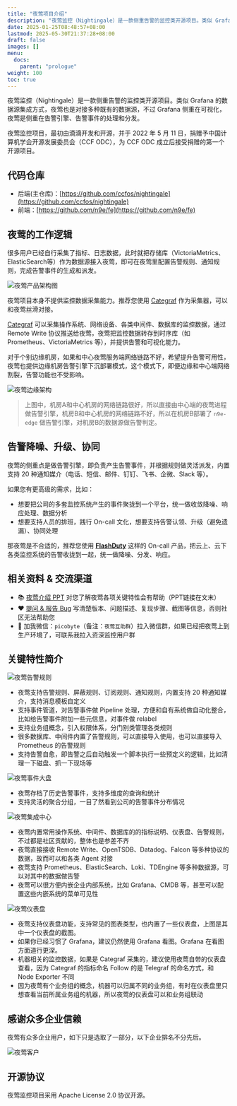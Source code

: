 ```yaml
---
title: "夜莺项目介绍"
description: "夜莺监控（Nightingale）是一款侧重告警的监控类开源项目。类似 Grafana 的数据源集成方式，夜莺也是对接多种既有的数据源，不过 Grafana 侧重在可视化，夜莺是侧重在告警引擎、告警事件的处理和分发。"
date: 2025-01-25T08:48:57+08:00
lastmod: 2025-05-30T21:37:28+08:00
draft: false
images: []
menu:
  docs:
    parent: "prologue"
weight: 100
toc: true
---
```


夜莺监控（Nightingale）是一款侧重告警的监控类开源项目。类似 Grafana 的数据源集成方式，夜莺也是对接多种既有的数据源，不过 Grafana 侧重在可视化，夜莺是侧重在告警引擎、告警事件的处理和分发。

夜莺监控项目，最初由滴滴开发和开源，并于 2022 年 5 月 11 日，捐赠予中国计算机学会开源发展委员会（CCF ODC），为 CCF ODC 成立后接受捐赠的第一个开源项目。

## 代码仓库

- 后端(主仓库)：[https://github.com/ccfos/nightingale](https://github.com/ccfos/nightingale)
- 前端：[https://github.com/n9e/fe](https://github.com/n9e/fe)

## 夜莺的工作逻辑

很多用户已经自行采集了指标、日志数据，此时就把存储库（VictoriaMetrics、ElasticSearch等）作为数据源接入夜莺，即可在夜莺里配置告警规则、通知规则，完成告警事件的生成和派发。

<img src="/img/prologue/intro/product-arch.png" alt="夜莺产品架构图"/>

夜莺项目本身不提供监控数据采集能力。推荐您使用 [Categraf](https://github.com/flashcatcloud/categraf) 作为采集器，可以和夜莺丝滑对接。

[Categraf](https://github.com/flashcatcloud/categraf) 可以采集操作系统、网络设备、各类中间件、数据库的监控数据，通过 Remote Write 协议推送给夜莺，夜莺把监控数据转存到时序库（如 Prometheus、VictoriaMetrics 等），并提供告警和可视化能力。

对于个别边缘机房，如果和中心夜莺服务端网络链路不好，希望提升告警可用性，夜莺也提供边缘机房告警引擎下沉部署模式，这个模式下，即便边缘和中心端网络割裂，告警功能也不受影响。

<img src="/img/prologue/intro/edge-arch.png" alt="夜莺边缘架构"/>

> 上图中，机房A和中心机房的网络链路很好，所以直接由中心端的夜莺进程做告警引擎，机房B和中心机房的网络链路不好，所以在机房B部署了 `n9e-edge` 做告警引擎，对机房B的数据源做告警判定。

## 告警降噪、升级、协同

夜莺的侧重点是做告警引擎，即负责产生告警事件，并根据规则做灵活派发，内置支持 20 种通知媒介（电话、短信、邮件、钉钉、飞书、企微、Slack 等）。

如果您有更高级的需求，比如：

- 想要把公司的多套监控系统产生的事件聚拢到一个平台，统一做收敛降噪、响应处理、数据分析
- 想要支持人员的排班，践行 On-call 文化，想要支持告警认领、升级（避免遗漏）、协同处理

那夜莺是不合适的，推荐您使用 **[FlashDuty](https://flashcat.cloud/product/flashcat-duty/)** 这样的 On-call 产品，把云上、云下各类监控系统的告警收拢到一起，统一做降噪、分发、响应。


## 相关资料 & 交流渠道

- 📚 [夜莺介绍 PPT](https://mp.weixin.qq.com/s/Mkwx_46xrltSq8NLqAIYow) 对您了解夜莺各项关键特性会有帮助（PPT链接在文末）
- ❤️ [提问 & 报告 Bug](https://github.com/ccfos/nightingale/issues/new?assignees=&labels=&projects=&template=question.yml) 写清楚版本、问题描述、复现步骤、截图等信息，否则社区无法帮助您
- 🌟 加我微信：`picobyte`（备注：`夜莺互助群`）拉入微信群，如果已经把夜莺上到生产环境了，可联系我拉入资深监控用户群


## 关键特性简介

<img src="/img/prologue/intro/feat1.png" alt="夜莺告警规则"/>

- 夜莺支持告警规则、屏蔽规则、订阅规则、通知规则，内置支持 20 种通知媒介，支持消息模板自定义
- 支持事件管道，对告警事件做 Pipeline 处理，方便和自有系统做自动化整合，比如给告警事件附加一些元信息，对事件做 relabel
- 支持业务组概念，引入权限体系，分门别类管理各类规则
- 很多数据库、中间件内置了告警规则，可以直接导入使用，也可以直接导入 Prometheus 的告警规则
- 支持告警自愈，即告警之后自动触发一个脚本执行一些预定义的逻辑，比如清理一下磁盘、抓一下现场等

<img src="/img/prologue/intro/feat2.png" alt="夜莺事件大盘"/>

- 夜莺存档了历史告警事件，支持多维度的查询和统计
- 支持灵活的聚合分组，一目了然看到公司的告警事件分布情况

<img src="/img/prologue/intro/feat3.png" alt="夜莺集成中心"/>

- 夜莺内置常用操作系统、中间件、数据库的的指标说明、仪表盘、告警规则，不过都是社区贡献的，整体也是参差不齐
- 夜莺直接接收 Remote Write、OpenTSDB、Datadog、Falcon 等多种协议的数据，故而可以和各类 Agent 对接
- 夜莺支持 Prometheus、ElasticSearch、Loki、TDEngine 等多种数据源，可以对其中的数据做告警
- 夜莺可以很方便内嵌企业内部系统，比如 Grafana、CMDB 等，甚至可以配置这些内嵌系统的菜单可见性


<img src="/img/prologue/intro/feat4.png" alt="夜莺仪表盘"/>

- 夜莺支持仪表盘功能，支持常见的图表类型，也内置了一些仪表盘，上图是其中一个仪表盘的截图。
- 如果你已经习惯了 Grafana，建议仍然使用 Grafana 看图。Grafana 在看图方面道行更深。
- 机器相关的监控数据，如果是 Categraf 采集的，建议使用夜莺自带的仪表盘查看，因为 Categraf 的指标命名 Follow 的是 Telegraf 的命名方式，和 Node Exporter 不同
- 因为夜莺有个业务组的概念，机器可以归属不同的业务组，有时在仪表盘里只想查看当前所属业务组的机器，所以夜莺的仪表盘可以和业务组联动

## 感谢众多企业信赖

夜莺有众多企业用户，如下只是选取了一部分，以下企业排名不分先后。

<img src="/img/prologue/intro/customers.png" alt="夜莺客户"/>

## 开源协议

夜莺监控项目采用 Apache License 2.0 协议开源。